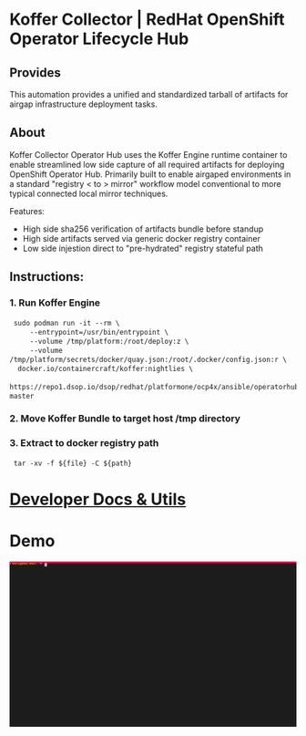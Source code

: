 # Koffer Collector | RedHat OpenShift Operator Lifecycle Hub
## Provides
This automation provides a unified and standardized tarball of artifacts for
airgap infrastructure deployment tasks.

## About
Koffer Collector Operator Hub uses the Koffer Engine runtime container to enable
streamlined low side capture of all required artifacts for deploying OpenShift 
Operator Hub. Primarily built to enable airgaped environments in a standard 
"registry < to > mirror" workflow model conventional to more typical connected 
local mirror techniques.

Features:
  - High side sha256 verification of artifacts bundle before standup
  - High side artifacts served via generic docker registry container
  - Low side injestion direct to "pre-hydrated" registry stateful path

## Instructions:
### 1. Run Koffer Engine
```
 sudo podman run -it --rm \
     --entrypoint=/usr/bin/entrypoint \
     --volume /tmp/platform:/root/deploy:z \
     --volume /tmp/platform/secrets/docker/quay.json:/root/.docker/config.json:r \
  docker.io/containercraft/koffer:nightlies \
  https://repo1.dsop.io/dsop/redhat/platformone/ocp4x/ansible/operatorhub.git master
```
### 2. Move Koffer Bundle to target host /tmp directory
### 3. Extract to docker registry path
```
 tar -xv -f ${file} -C ${path}
```
# [Developer Docs & Utils](./dev)
# Demo
![bundle](./web/bundle.svg)
